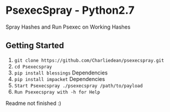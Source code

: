 # PsexecSpray - Python2.7
Spray Hashes and Run Psexec on Working Hashes

## Getting Started
1. ```git clone https://github.com/Charliedean/psexecspray.git```
2. ```cd Psexecspray```
3. ```pip install blessings``` Dependencies
4. ```pip install impacket``` Dependencies
4. ```Start Psexecspray ./psexecspray /path/to/payload```
5. ```Run Psexecspray with -h for Help```

Readme not finished :)
